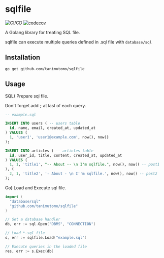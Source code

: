 # sqlfile

![CI/CD](https://github.com/tanimutomo/sqlfile/workflows/gotest/badge.svg)
[![codecov](https://codecov.io/gh/tanimutomo/sqlfile/branch/master/graph/badge.svg)](https://codecov.io/gh/tanimutomo/sqlfile)

A Golang library for treating SQL file.

sqlfile can execute multiple queries defined in .sql file with `database/sql`

## Installation
```
go get github.com/tanimutomo/sqlfile
```

## Usage
SQL) Prepare sql file.

Don't forget add `;` at last of each query.
```sql
-- example.sql

INSERT INTO users ( -- users table
  id, name, email, created_at, updated_at
) VALUES (
  1, 'user1', 'user1@example.com', now(), now() 
);

INSERT INTO articles ( -- articles table
  id, user_id, title, content, created_at, updated_at
) VALUES (
  1, 1, 'title1', "-- About -- \n I'm sqlfile.", now(), now() -- post1
), (
  2, 1, 'title2', '- About - \n I''m sqlfile.', now(), now() -- post2
);
```

Go) Load and Execute sql file.
```go
import (
  "database/sql"
  "github.com/tanimutomo/sqlfile"
)

// Get a database handler
db, err := sql.Open("DBMS", "CONNECTION")

// Load *.sql file
s, err := sqlfile.Load("example.sql")

// Execute queries in the loaded file
res, err := s.Exec(db)
```
